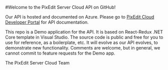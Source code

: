 #Welcome to the PixEdit Server Cloud API on GitHub!

Our API is hosted and documented on Azure. Please go to [PixEdit Cloud Developer Portal](https://pixeditservercloud.developer.azure-api.net/) for API documentation.

This repo is a Demo application for the API. It is based on React-Redux .NET Core template in Visual Studio. The source code is public and free for you to use for reference, as a boilerplate, etc. It will evolve as our API evolves, to demonstrate new functionality. Comments are welcome, but in general, we cannot commit to feature requests for the Demo app.

The PixEdit Server Cloud Team
